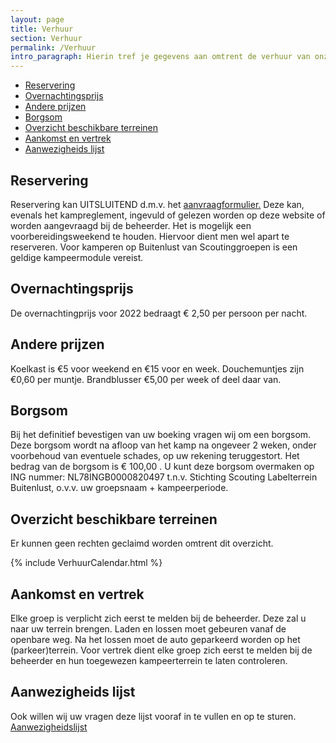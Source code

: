 ```yaml
---
layout: page
title: Verhuur
section: Verhuur
permalink: /Verhuur
intro_paragraph: Hierin tref je gegevens aan omtrent de verhuur van onze terreinen.
---
```


- [Reservering](#reservering)
- [Overnachtingsprijs](#overnachtingsprijs)
- [Andere prijzen](#andere-prijzen)
- [Borgsom](#borgsom)
- [Overzicht beschikbare terreinen](#overzicht-beschikbare-terreinen)
- [Aankomst en vertrek](#aankomst-en-vertrek)
- [Aanwezigheids lijst](#aanwezigheids-lijst)

## Reservering

Reservering kan UITSLUITEND d.m.v. het [aanvraagformulier.](/aanvraag) Deze kan, evenals het kampreglement, ingevuld of gelezen worden op deze website of worden aangevraagd bij de beheerder. Het is mogelijk een voorbereidingsweekend te houden. Hiervoor dient men wel apart te reserveren. Voor kamperen op Buitenlust van Scoutinggroepen is een geldige kampeermodule vereist.

## Overnachtingsprijs

De overnachtingprijs voor 2022 bedraagt € 2,50 per persoon per nacht.

## Andere prijzen   

Koelkast is €5 voor weekend en €15 voor en week.  Douchemuntjes zijn €0,60 per muntje.  Brandblusser €5,00 per week of deel daar van.

## Borgsom

Bij het definitief bevestigen van uw boeking vragen wij om een borgsom.
Deze borgsom wordt na afloop van het kamp na ongeveer 2 weken, onder voorbehoud van eventuele schades, op uw rekening teruggestort.
Het bedrag van de borgsom is € 100,00 . U kunt deze borgsom overmaken op ING nummer: NL78INGB0000820497 t.n.v. Stichting Scouting Labelterrein Buitenlust, o.v.v. uw groepsnaam + kampeerperiode.

## Overzicht beschikbare terreinen

Er kunnen geen rechten geclaimd worden omtrent dit overzicht.

{% include VerhuurCalendar.html %}


## Aankomst en vertrek

Elke groep is verplicht zich eerst te melden bij de beheerder. Deze zal u naar uw terrein brengen. Laden en lossen moet gebeuren vanaf de openbare weg. Na het lossen moet de auto geparkeerd worden op het (parkeer)terrein. Voor vertrek dient elke groep zich eerst te melden bij de beheerder en hun toegewezen kampeerterrein te laten controleren.
 
## Aanwezigheids lijst

Ook willen wij uw vragen deze lijst vooraf in te vullen en op te sturen.  
[Aanwezigheidslijst](../assets/Aanwezigheidslijst%20calamiteiten.docx)